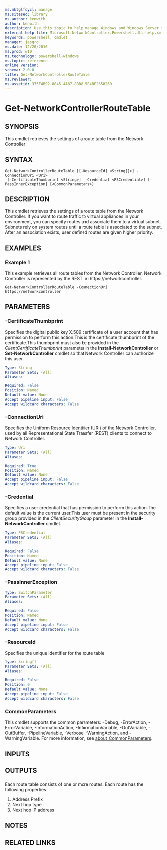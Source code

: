 ```yaml
---
ms.mktglfcycl: manage
ms.sitesec: library
ms.author: kenwith
author: kenwith
description: Use this topic to help manage Windows and Windows Server technologies with Windows PowerShell.
external help file: Microsoft.NetworkController.Powershell.dll-help.xml
keywords: powershell, cmdlet
manager: jasgro
ms.date: 12/20/2016
ms.prod: w10
ms.technology: powershell-windows
ms.topic: reference
online version: 
schema: 2.0.0
title: Get-NetworkControllerRouteTable
ms.reviewer:
ms.assetid: 375F4B92-8045-4A87-8BD8-5E4BF265826D
---
```


# Get-NetworkControllerRouteTable

## SYNOPSIS
This cmdlet retrieves the settings of a route table from the Network Controller

## SYNTAX

```
Get-NetworkControllerRouteTable [[-ResourceId] <String[]>] -ConnectionUri <Uri>
 [-CertificateThumbprint <String>] [-Credential <PSCredential>] [-PassInnerException] [<CommonParameters>]
```

## DESCRIPTION
This cmdlet retrieves the settings of a route table from the Network Controller. If you want to route traffic to virtual appliances in your environment, you can specify routes and associate them to a virtual subnet. Subnets rely on system routes until a route table is associated to the subnet. After an association exists, user defined routes are given higher priority.

## EXAMPLES

### Example 1

This example retrieves all route tables from the Network Controller. Network Controller is represented by the REST uri https://networkcontroller.
```
Get-NetworkControllerRouteTable -ConnectionUri https://networkcontroller
```

## PARAMETERS

### -CertificateThumbprint
Specifies the digital public key X.509 certificate of a user account that has permission to perform this action.This is the certificate thumbprint of the certificate.This thumbprint must also be provided in the *ClientCertificateThumbprint* parameter in the **Install-NetworkController** or **Set-NetworkController** cmdlet so that Network Controller can authorize this user.

```yaml
Type: String
Parameter Sets: (All)
Aliases: 

Required: False
Position: Named
Default value: None
Accept pipeline input: False
Accept wildcard characters: False
```

### -ConnectionUri
Specifies the Uniform Resource Identifier (URI) of the Network Controller, used by all Representational State Transfer (REST) clients to connect to Network Controller.

```yaml
Type: Uri
Parameter Sets: (All)
Aliases: 

Required: True
Position: Named
Default value: None
Accept pipeline input: False
Accept wildcard characters: False
```

### -Credential
Specifies a user credential that has permission to perform this action.The default value is the current user.This user must be present in the security group provided in the *ClientSecurityGroup* parameter in the **Install-NetworkController** cmdlet.

```yaml
Type: PSCredential
Parameter Sets: (All)
Aliases: 

Required: False
Position: Named
Default value: None
Accept pipeline input: False
Accept wildcard characters: False
```

### -PassInnerException
```yaml
Type: SwitchParameter
Parameter Sets: (All)
Aliases: 

Required: False
Position: Named
Default value: None
Accept pipeline input: False
Accept wildcard characters: False
```

### -ResourceId
Specifies the unique identifier for the route table

```yaml
Type: String[]
Parameter Sets: (All)
Aliases: 

Required: False
Position: 0
Default value: None
Accept pipeline input: False
Accept wildcard characters: False
```

### CommonParameters
This cmdlet supports the common parameters: -Debug, -ErrorAction, -ErrorVariable, -InformationAction, -InformationVariable, -OutVariable, -OutBuffer, -PipelineVariable, -Verbose, -WarningAction, and -WarningVariable. For more information, see [about_CommonParameters](http://go.microsoft.com/fwlink/?LinkID=113216).

## INPUTS

## OUTPUTS

### 

Each route table consists of one or more routes. Each route has the following properties
1. Address Prefix
2. Next hop type
3. Next hop IP address

## NOTES

## RELATED LINKS

